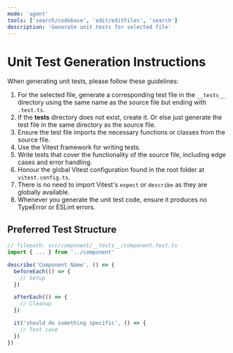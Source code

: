 ```yaml
---
mode: 'agent'
tools: ['search/codebase', 'edit/editFiles', 'search']
description: 'Generate unit tests for selected file'
---
```


# Unit Test Generation Instructions

When generating unit tests, please follow these guidelines:

1. For the selected file, generate a corresponding test file in the `__tests__` directory using the same name as the source file but ending with `.test.ts`.
2. If the __tests__ directory does not exist, create it. Or else just generate the test file in the same directory as the source file.
3. Ensure the test file imports the necessary functions or classes from the source file.
4. Use the Vitest framework for writing tests.
5. Write tests that cover the functionality of the source file, including edge cases and error handling.
6. Honour the global Vitest configuration found in the root folder at `vitest.config.ts`.
7. There is no need to import Vitest's `expect` or `describe` as they are globally available.
8. Whenever you generate the unit test code, ensure it produces no TypeError or ESLint errors.

## Preferred Test Structure

```typescript
// filepath: src/component/__tests__/component.test.ts
import { ... } from '../component'

describe('Component Name', () => {
  beforeEach(() => {
    // Setup
  })

  afterEach(() => {
    // Cleanup
  })

  it('should do something specific', () => {
    // Test case
  })
})
```